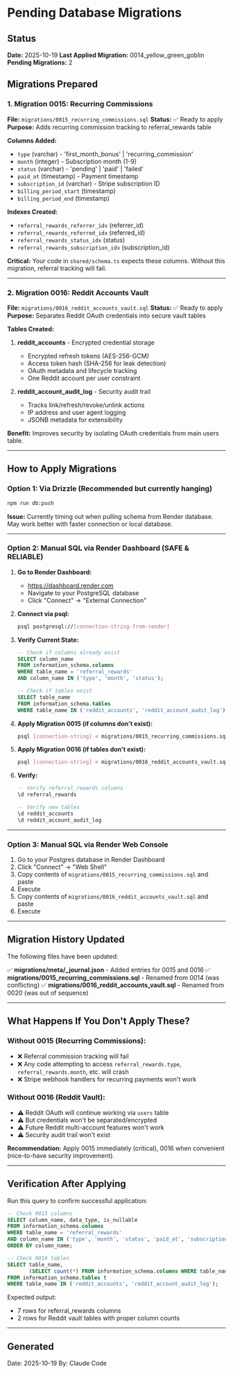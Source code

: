 # Pending Database Migrations

## Status
**Date:** 2025-10-19
**Last Applied Migration:** 0014_yellow_green_goblin
**Pending Migrations:** 2

## Migrations Prepared

### 1. Migration 0015: Recurring Commissions
**File:** `migrations/0015_recurring_commissions.sql`
**Status:** ✅ Ready to apply
**Purpose:** Adds recurring commission tracking to referral_rewards table

**Columns Added:**
- `type` (varchar) - 'first_month_bonus' | 'recurring_commission'
- `month` (integer) - Subscription month (1-9)
- `status` (varchar) - 'pending' | 'paid' | 'failed'
- `paid_at` (timestamp) - Payment timestamp
- `subscription_id` (varchar) - Stripe subscription ID
- `billing_period_start` (timestamp)
- `billing_period_end` (timestamp)

**Indexes Created:**
- `referral_rewards_referrer_idx` (referrer_id)
- `referral_rewards_referred_idx` (referred_id)
- `referral_rewards_status_idx` (status)
- `referral_rewards_subscription_idx` (subscription_id)

**Critical:** Your code in `shared/schema.ts` expects these columns. Without this migration, referral tracking will fail.

---

### 2. Migration 0016: Reddit Accounts Vault
**File:** `migrations/0016_reddit_accounts_vault.sql`
**Status:** ✅ Ready to apply
**Purpose:** Separates Reddit OAuth credentials into secure vault tables

**Tables Created:**
1. **reddit_accounts** - Encrypted credential storage
   - Encrypted refresh tokens (AES-256-GCM)
   - Access token hash (SHA-256 for leak detection)
   - OAuth metadata and lifecycle tracking
   - One Reddit account per user constraint

2. **reddit_account_audit_log** - Security audit trail
   - Tracks link/refresh/revoke/unlink actions
   - IP address and user agent logging
   - JSONB metadata for extensibility

**Benefit:** Improves security by isolating OAuth credentials from main users table.

---

## How to Apply Migrations

### Option 1: Via Drizzle (Recommended but currently hanging)
```bash
npm run db:push
```
**Issue:** Currently timing out when pulling schema from Render database. May work better with faster connection or local database.

---

### Option 2: Manual SQL via Render Dashboard (SAFE & RELIABLE)

1. **Go to Render Dashboard:**
   - https://dashboard.render.com
   - Navigate to your PostgreSQL database
   - Click "Connect" → "External Connection"

2. **Connect via psql:**
   ```bash
   psql postgresql://[connection-string-from-render]
   ```

3. **Verify Current State:**
   ```sql
   -- Check if columns already exist
   SELECT column_name
   FROM information_schema.columns
   WHERE table_name = 'referral_rewards'
   AND column_name IN ('type', 'month', 'status');

   -- Check if tables exist
   SELECT table_name
   FROM information_schema.tables
   WHERE table_name IN ('reddit_accounts', 'reddit_account_audit_log');
   ```

4. **Apply Migration 0015 (if columns don't exist):**
   ```bash
   psql [connection-string] < migrations/0015_recurring_commissions.sql
   ```

5. **Apply Migration 0016 (if tables don't exist):**
   ```bash
   psql [connection-string] < migrations/0016_reddit_accounts_vault.sql
   ```

6. **Verify:**
   ```sql
   -- Verify referral_rewards columns
   \d referral_rewards

   -- Verify new tables
   \d reddit_accounts
   \d reddit_account_audit_log
   ```

---

### Option 3: Manual SQL via Render Web Console

1. Go to your Postgres database in Render Dashboard
2. Click "Connect" → "Web Shell"
3. Copy contents of `migrations/0015_recurring_commissions.sql` and paste
4. Execute
5. Copy contents of `migrations/0016_reddit_accounts_vault.sql` and paste
6. Execute

---

## Migration History Updated

The following files have been updated:

✅ **migrations/meta/_journal.json** - Added entries for 0015 and 0016
✅ **migrations/0015_recurring_commissions.sql** - Renamed from 0014 (was conflicting)
✅ **migrations/0016_reddit_accounts_vault.sql** - Renamed from 0020 (was out of sequence)

---

## What Happens If You Don't Apply These?

### Without 0015 (Recurring Commissions):
- ❌ Referral commission tracking will fail
- ❌ Any code attempting to access `referral_rewards.type`, `referral_rewards.month`, etc. will crash
- ❌ Stripe webhook handlers for recurring payments won't work

### Without 0016 (Reddit Vault):
- ⚠️ Reddit OAuth will continue working via `users` table
- ⚠️ But credentials won't be separated/encrypted
- ⚠️ Future Reddit multi-account features won't work
- ⚠️ Security audit trail won't exist

**Recommendation:** Apply 0015 immediately (critical), 0016 when convenient (nice-to-have security improvement).

---

## Verification After Applying

Run this query to confirm successful application:

```sql
-- Check 0015 columns
SELECT column_name, data_type, is_nullable
FROM information_schema.columns
WHERE table_name = 'referral_rewards'
AND column_name IN ('type', 'month', 'status', 'paid_at', 'subscription_id', 'billing_period_start', 'billing_period_end')
ORDER BY column_name;

-- Check 0016 tables
SELECT table_name,
       (SELECT count(*) FROM information_schema.columns WHERE table_name = t.table_name) as column_count
FROM information_schema.tables t
WHERE table_name IN ('reddit_accounts', 'reddit_account_audit_log');
```

Expected output:
- 7 rows for referral_rewards columns
- 2 rows for Reddit vault tables with proper column counts

---

## Generated
Date: 2025-10-19
By: Claude Code
